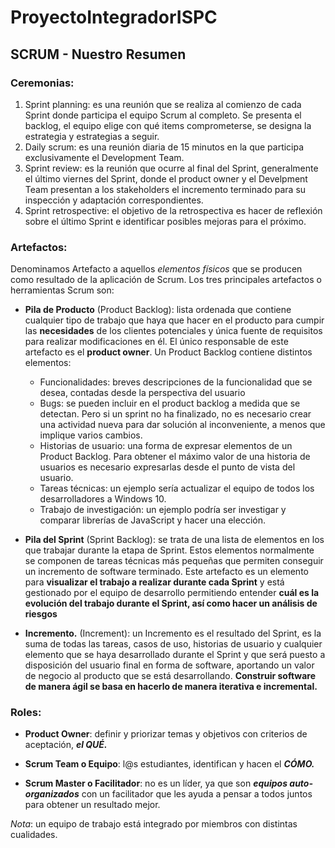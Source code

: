 # ProyectoIntegradorISPC

## SCRUM - Nuestro Resumen

### **Ceremonias:**
   1. Sprint planning: es una reunión que se realiza al comienzo de cada Sprint donde participa el equipo Scrum al completo. Se presenta el backlog, el equipo elige con qué items comprometerse, se designa la estrategia y estrategias a seguir.
   2. Daily scrum: es una reunión diaria de 15 minutos en la que participa exclusivamente el Development Team.
   3. Sprint review: es la reunión que ocurre al final del Sprint, generalmente el último viernes del Sprint, donde el product owner y el Develpment Team presentan a los stakeholders el incremento terminado para su inspección y adaptación correspondientes. 
   4. Sprint retrospective: el objetivo de la retrospectiva es hacer de reflexión sobre el último Sprint e identificar posibles mejoras para el próximo. 
   
### **Artefactos:** 
Denominamos Artefacto a aquellos _elementos físicos_ que se producen como resultado de la aplicación de Scrum. Los tres principales artefactos o herramientas Scrum son: 
  
   -  **Pila de Producto** (Product Backlog): lista ordenada que contiene cualquier tipo de trabajo que haya que hacer en el producto para cumpir las **necesidades** de los clientes potenciales y única fuente de requisitos para realizar modificaciones en él. El único responsable de este artefacto es el __product owner__. 
     Un Product Backlog contiene distintos elementos:
       - Funcionalidades: breves descripciones de la funcionalidad que se desea, contadas desde la perspectiva del usuario
       - Bugs: se pueden incluir en el product backlog a medida que se detectan. Pero si un sprint no ha finalizado, no es necesario crear una actividad nueva para dar solución al inconveniente, a menos que implique varios cambios.
       - Historias de usuario: una forma de expresar elementos de un Product Backlog. Para obtener el máximo valor de una historia de usuarios es necesario expresarlas desde el punto de vista del usuario.
       - Tareas técnicas: un ejemplo sería actualizar el equipo de todos los desarrolladores a Windows 10.
       - Trabajo de investigación: un ejemplo podría ser investigar y comparar librerías de JavaScript y hacer una elección.

   -  **Pila del Sprint** (Sprint Backlog): se trata de una lista de elementos en los que trabajar durante la etapa de Sprint. Estos elementos normalmente se componen de tareas técnicas más pequeñas que permiten conseguir un incremento de software terminado. Este artefacto es un elemento para **visualizar el trabajo a realizar durante cada Sprint** y está gestionado por el equipo de desarrollo permitiendo entender **cuál es la evolución del trabajo durante el Sprint, así como hacer un análisis de riesgos**
     
   -  **Incremento.** (Increment): un Incremento es el resultado del Sprint, es la suma de todas las tareas, casos de uso, historias de usuario y cualquier elemento que se haya desarrollado durante el Sprint y que será puesto a disposición del usuario final en forma de software, aportando un valor de negocio al producto que se está desarrollando.
__Construir software de manera ágil se basa en hacerlo de manera iterativa e incremental.__ 


### Roles:
   - **Product Owner**: definir y priorizar temas y objetivos con criterios de aceptación, **<i>el QUÉ.</i>**

   - **Scrum Team o Equipo**: l@s estudiantes, identifican y hacen el **<i>CÓMO.</i>**

   - **Scrum Master o Facilitador**: no es un líder, ya que son **<i>equipos auto-organizados</i>** con un facilitador que les ayuda a pensar a todos juntos para obtener un resultado mejor.

<i>Nota</i>: un equipo de trabajo está integrado por miembros con distintas cualidades.

